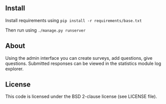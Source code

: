 ## Install

Install requirements using `pip install -r requirements/base.txt`

Then run using `./manage.py runserver`

## About

Using the admin interface you can create surveys, add questions, give questions.
Submitted responses can be viewed in the statistics module log explorer. 

## License

This code is licensed under the BSD 2-clause license (see LICENSE file).
